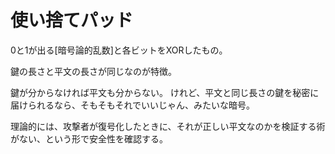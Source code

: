 使い捨てパッド
=====

0と1が出る[暗号論的乱数]と各ビットをXORしたもの。

鍵の長さと平文の長さが同じなのが特徴。

鍵が分からなければ平文も分からない。
けれど、平文と同じ長さの鍵を秘密に届けられるなら、そもそもそれでいいじゃん、みたいな暗号。

理論的には、攻撃者が復号化したときに、それが正しい平文なのかを検証する術がない、という形で安全性を確認する。

